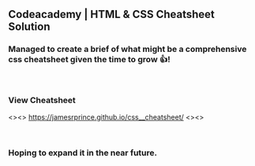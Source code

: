 ## Codeacademy | HTML & CSS Cheatsheet Solution

### Managed to create a brief of what might be a comprehensive css cheatsheet given the time to grow 👍!
<br>

### View Cheatsheet
<><> https://jamesrprince.github.io/css__cheatsheet/ <><>

<br>

### Hoping to expand it in the near future.